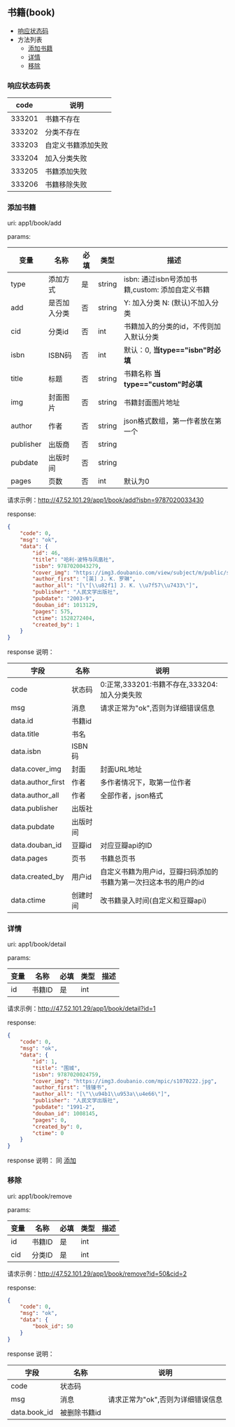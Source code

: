 ## 书籍(book)

+ [响应状态码](#响应状态码表)
+ 方法列表
    + [添加书籍](#添加书籍)
	+ [详情](#详情)
    + [移除](#移除)



### 响应状态码表

|  code  |        说明        |
| ------ | ------------------ |
| 333201 | 书籍不存在         |
| 333202 | 分类不存在         |
| 333203 | 自定义书籍添加失败 |
| 333204 | 加入分类失败       |
| 333205 | 书籍添加失败       |
| 333206 | 书籍移除失败       |

### 添加书籍

uri: app1/book/add

params:

|    变量   |     名称     | 必填 |  类型  |                       描述                      |
| --------- | ------------ | ---- | ------ | ----------------------------------------------- |
| type      | 添加方式     | 是   | string | isbn: 通过isbn号添加书籍,custom: 添加自定义书籍 |
| add       | 是否加入分类 | 否   | string | Y: 加入分类 N: (默认)不加入分类                 |
| cid       | 分类id       | 否   | int    | 书籍加入的分类的id，不传则加入默认分类          |
| isbn      | ISBN码       | 否   | int    | 默认：0, **当type=="isbn"时必填**               |
| title     | 标题         | 否   | string | 书籍名称  **当type=="custom"时必填**            |
| img       | 封面图片     | 否   | string | 书籍封面图片地址                                |
| author    | 作者         | 否   | string | json格式数组，第一作者放在第一个                |
| publisher | 出版商       | 否   | string |                                                 |
| pubdate   | 出版时间     | 否   | string |                                                 |
| pages     | 页数         | 否   | int    | 默认为0                                         |



请求示例：http://47.52.101.29/app1/book/add?isbn=9787020033430

response:

```json
{
    "code": 0,
    "msg": "ok",
    "data": {
        "id": 46,
        "title": "哈利·波特与凤凰社",
        "isbn": 9787020043279,
        "cover_img": "https://img3.doubanio.com/view/subject/m/public/s1822013.jpg",
        "author_first": "[英] J. K. 罗琳",
        "author_all": "[\"[\\u82f1] J. K. \\u7f57\\u7433\"]",
        "publisher": "人民文学出版社",
        "pubdate": "2003-9",
        "douban_id": 1013129,
        "pages": 575,
        "ctime": 1528272404,
        "created_by": 1
    }
}
```

<a name="add_book_resp">response 说明：</a>

|        字段       |   名称   |                               说明                               |
| ----------------- | -------- | ---------------------------------------------------------------- |
| code              | 状态码   | 0:正常,333201:书籍不存在,333204:加入分类失败                     |
| msg               | 消息     | 请求正常为"ok",否则为详细错误信息                                |
| data.id           | 书籍id   |                                                                  |
| data.title        | 书名     |                                                                  |
| data.isbn         | ISBN码   |                                                                  |
| data.cover_img    | 封面     | 封面URL地址                                                      |
| data.author_first | 作者     | 多作者情况下，取第一位作者                                       |
| data.author_all   | 作者     | 全部作者，json格式                                               |
| data.publisher    | 出版社   |                                                                  |
| data.pubdate      | 出版时间 |                                                                  |
| data.douban_id    | 豆瓣id   | 对应豆瓣api的ID                                                  |
| data.pages        | 页书     | 书籍总页书                                                       |
| data.created_by   | 用户id   | 自定义书籍为用户id，豆瓣扫码添加的书籍为第一次扫这本书的用户的id |
| data.ctime        | 创建时间 | 改书籍录入时间(自定义和豆瓣api)                                  |



### 详情

uri: app1/book/detail

params:

| 变量 |  名称  | 必填 | 类型 | 描述 |
| ---- | ------ | ---- | ---- | ---- |
| id   | 书籍ID | 是   | int        ||

请求示例：http://47.52.101.29/app1/book/detail?id=1

response:

```json
{
    "code": 0,
    "msg": "ok",
    "data": {
        "id": 1,
        "title": "围城",
        "isbn": 9787020024759,
        "cover_img": "https://img3.doubanio.com/mpic/s1070222.jpg",
        "author_first": "钱锺书",
        "author_all": "[\"\\u94b1\\u953a\\u4e66\"]",
        "publisher": "人民文学出版社",
        "pubdate": "1991-2",
        "douban_id": 1008145,
        "pages": 0,
        "created_by": 0,
        "ctime": 0
    }
}
```

response 说明：
同 <a href="#add_book_resp">添加</a>


### 移除

uri: app1/book/remove

params:

| 变量 |  名称  | 必填 | 类型 | 描述 |
| ---- | ------ | ---- | ---- | ---- |
| id   | 书籍ID | 是   | int        ||
| cid  | 分类ID | 是   | int        ||

请求示例：http://47.52.101.29/app1/book/remove?id=50&cid=2

response:

```json
{
    "code": 0,
    "msg": "ok",
    "data": {
        "book_id": 50
    }
}
```

response 说明：

|     字段     |     名称     |                说明               |
| ------------ | ------------ | --------------------------------- |
| code         | 状态码       |                                   |
| msg          | 消息         | 请求正常为"ok",否则为详细错误信息 |
| data.book_id | 被删除书籍id |                                   |